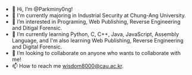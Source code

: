 - 👋 Hi, I’m @Parkminy0ng!
- 🏫 I'm currently majoring in Industrial Security at Chung-Ang University.
- 👀 I’m interested in Programing, Web Publishing, Reverse Engineering and Ditigal Forensic.
- 🌱 I’m currently learning Python, C, C++, Java, JavaScript, Assembly Language, and  I'm also learning Web Publishing, Reverse Engineering and Digital Forensic.
- 💞️ I’m looking to collaborate on anyone who wants to collaborate with me!
- 📫 How to reach me wisdom8000@cau.ac.kr.

<!---
Parkminy0ng/Parkminy0ng is a ✨ special ✨ repository because its `README.md` (this file) appears on your GitHub profile.
You can click the Preview link to take a look at your changes.
--->
